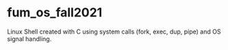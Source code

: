 # fum_os_fall2021
Linux Shell created with C using system calls (fork, exec, dup, pipe) and OS signal handling.
